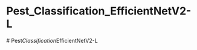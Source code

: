 # Pest_Classification_EfficientNetV2-L
#   P e s t _ C l a s s i f i c a t i o n _ E f f i c i e n t N e t V 2 - L  
 